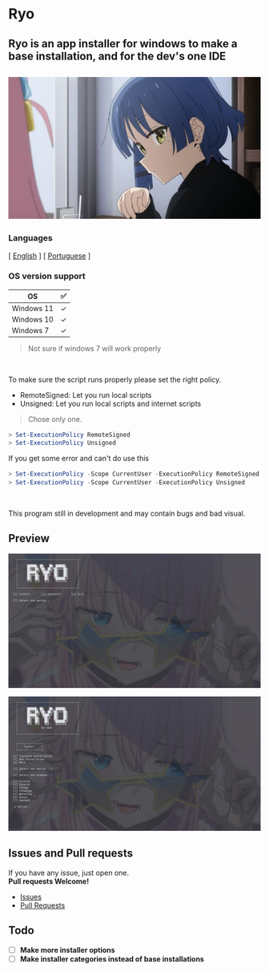 <!-- Header -->
# Ryo

## Ryo is an app installer for windows to make a base installation, and for the dev's one IDE

<h2 align="center">
    <img src="resources/ryo_image.jpg" alt="app-image">
</h2>

<!-- Information -->
### Languages

<p>[ <a href="README.md">English</a> ] [ <a href="README-PT.md">Portuguese</a> ]</p>

### OS version support

| OS      | ✅   |
| ------- | --- |
| Windows 11 | ✓  |
| Windows 10 | ✓  |
| Windows 7 | ✓  |
> Not sure if windows 7 will work properly

<br>

<p>To make sure the script runs properly please set the right policy.</p>

- RemoteSigned: Let you run local scripts
- Unsigned: Let you run local scripts and internet scripts
> Chose only one.

```powershell
> Set-ExecutionPolicy RemoteSigned
> Set-ExecutionPolicy Unsigned
```

If you get some error and can't do use this
```powershell
> Set-ExecutionPolicy -Scope CurrentUser -ExecutionPolicy RemoteSigned
> Set-ExecutionPolicy -Scope CurrentUser -ExecutionPolicy Unsigned
```

<br>
<p>This program still in development and may contain bugs and bad visual.</p>

## Preview

![Preview-1](resources/previews/preview1.png)

![Preview-2](resources/previews/preview2.png)


## Issues and Pull requests
<p>
	If you have any issue, just open one. <br>
	<strong>Pull requests Welcome!</strong>
</p>

- <a href="https://github.com/srcrapi/ryo/issues">Issues</a>
- <a href="https://github.com/srcrapi/ryo/pulls">Pull Requests</a>


## Todo

- [ ] **Make more installer options**
- [ ] **Make installer categories instead of base installations**
